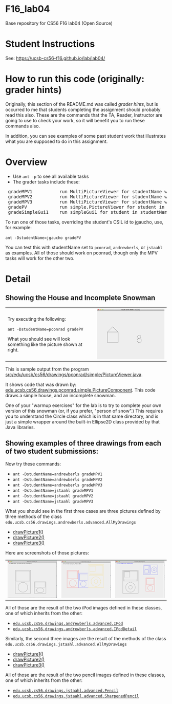 # F16_lab04

Base repository for CS56 F16 lab04 (Open Source)

# Student Instructions

See: https://ucsb-cs56-f16.github.io/lab/lab04/

# How to run this code (originally: grader hints)

Originally, this section of the README.md was called *grader hints*, but is occurred to me that
students completing the assignment should probably read this also.    These are the commands
that the TA, Reader, Instructor are going to use to check your work, so it will benefit you to
run these commands also.

In addition, you can see examples of some past student work that illustrates what you are supposed 
to do in this assignment.

# Overview

* Use <code>ant -p</code> to see all available tasks
* The grader tasks include these:

<pre>
 gradeMPV1          run MultiPictureViewer for studentName with arg 1
 gradeMPV2          run MultiPictureViewer for studentName with arg 2
 gradeMPV3          run MultiPictureViewer for studentName with arg 3
 gradePV            run simple.PictureViewer for student in studentName property
 gradeSimpleGui1    run simpleGui1 for student in studentName property
</pre>

To run one of those tasks, overriding the student's CSIL id to jgaucho, use, for example:

<code>ant -DstudentName=jgaucho gradePV</code>

You can test this with studentName set to <code>pconrad</code>, <code>andrewberls</code>, or <code>jstaahl</code> as examples.   All of those should work on pconrad, though only the MPV tasks will work for the other two.

# Detail

## Showing the House and Incomplete Snowman

<table>
<tr>
<td style="width:50%">
<p>Try executing the following:</p>

<p><code>ant -DstudentName=pconrad gradePV</code></p>

<p>What you should see will look something like the picture shown at right.</p>
</td>
<td style="width:40%;">
<img alt="Sample output from ant -DstudentName=pconrad gradePV" src="README_images/ant-DstudentName_pconrad_gradePV-30.png">
</td>
</tr>
</table>

This is sample output from the program [src/edu/ucsb/cs56/drawings/pconrad/simple/PictureViewer.java](https://github.com/UCSB-CS56-F16/F16-lab04/blob/master/src/edu/ucsb/cs56/drawings/pconrad/simple/PictureViewer.java).

It shows code that was drawn by:
[edu.ucsb.cs56.drawings.pconrad.simple.PictureComponent](https://github.com/UCSB-CS56-F16/F16-lab04/blob/master/src/edu/ucsb/cs56/drawings/pconrad/simple/PictureComponent.java).  This code draws a simple house, and an incomplete snowman.

One of your "warmup exercises" for the lab is to try to complete your own version of this snowman (or, if you prefer, "person of snow".)  This requires you to understand the Circle class which is in that same directory, and is just a simple wrapper around the built-in Ellipse2D class provided by that Java libraries.

## Showing examples of three drawings from each of  two  student submissions:

Now try these commands: 


* <code>ant -DstudentName=andrewberls gradeMPV1 </code>
* <code>ant -DstudentName=andrewberls gradeMPV2 </code>
* <code>ant -DstudentName=andrewberls gradeMPV3 </code>
* <code>ant -DstudentName=jstaahl gradeMPV1 </code>
* <code>ant -DstudentName=jstaahl gradeMPV2 </code>
* <code>ant -DstudentName=jstaahl gradeMPV3 </code>

What you should see in the first three cases are three pictures defined by three methods of the class `edu.ucsb.cs56.drawings.andrewberls.advanced.AllMyDrawings`

* [drawPicture1()](https://github.com/UCSB-CS56-F16/F16-lab04/blob/master/src/edu/ucsb/cs56/drawings/andrewberls/advanced/AllMyDrawings.java#L31)
* [drawPicture2()](https://github.com/UCSB-CS56-F16/F16-lab04/blob/master/src/edu/ucsb/cs56/drawings/andrewberls/advanced/AllMyDrawings.java#L49)
* [drawPicture3()](https://github.com/UCSB-CS56-F16/F16-lab04/blob/master/src/edu/ucsb/cs56/drawings/andrewberls/advanced/AllMyDrawings.java#L70)

Here are screenshots of those pictures:

<table>
<tr>
<td><img alt="Sample output from ant -DstudentName=andrewberls gradeMPV1" src="README_images/ant-DstudentName_andrewberls_gradeMPV1-30.png"></td>
<td><img alt="Sample output from ant -DstudentName=andrewberls gradeMPV2" src="README_images/ant-DstudentName_andrewberls_gradeMPV2-30.png"></td>
<td><img alt="Sample output from ant -DstudentName=andrewberls gradeMPV3" src="README_images/ant-DstudentName_andrewberls_gradeMPV3-30.png"></td>
</tr>
</table>

All of those are the result of the two iPod images defined in these classes, one of which inherits from the other:

* [`edu.ucsb.cs56.drawings.andrewberls.advanced.IPod`](https://github.com/UCSB-CS56-F16/F16-lab04/blob/master/src/edu/ucsb/cs56/drawings/andrewberls/advanced/Ipod.java)
* [`edu.ucsb.cs56.drawings.andrewberls.advanced.IPodDetail`](https://github.com/UCSB-CS56-F16/F16-lab04/blob/master/src/edu/ucsb/cs56/drawings/andrewberls/advanced/IpodDetail.java)


Similarly, the second three images are the result of the methods of the class
`edu.ucsb.cs56.drawings.jstaahl.advanced.AllMyDrawings`

* [drawPicture1()](https://github.com/UCSB-CS56-F16/F16-lab04/blob/master/src/edu/ucsb/cs56/drawings/jstaahl/advanced/AllMyDrawings.java#L31)
* [drawPicture2()](https://github.com/UCSB-CS56-F16/F16-lab04/blob/master/src/edu/ucsb/cs56/drawings/jstaahl/advanced/AllMyDrawings.java#L71)
* [drawPicture3()](https://github.com/UCSB-CS56-F16/F16-lab04/blob/master/src/edu/ucsb/cs56/drawings/jstaahl/advanced/AllMyDrawings.java#L121)

All of those are the result of the two pencil images defined in these classes, one of which inherits from the other:

* [`edu.ucsb.cs56.drawings.jstaahl.advanced.Pencil`](https://github.com/UCSB-CS56-F16/F16-lab04/blob/master/src/edu/ucsb/cs56/drawings/jstaahl/advanced/Pencil.java)
* [`edu.ucsb.cs56.drawings.jstaahl.advanced.SharpenedPencil`](https://github.com/UCSB-CS56-F16/F16-lab04/blob/master/src/edu/ucsb/cs56/drawings/jstaahl/advanced/SharpenedPencil.java)



